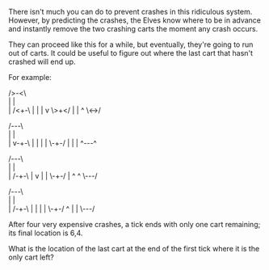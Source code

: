 There isn't much you can do to prevent crashes in this ridiculous system. However, by predicting the crashes, the Elves know where to be in advance and instantly remove the two crashing carts the moment any crash occurs.

They can proceed like this for a while, but eventually, they're going to run out of carts. It could be useful to figure out where the last cart that hasn't crashed will end up.

For example:

/>-<\\  
|   |  
| /<+-\\
| | | v
\\>+</ |
  |   ^
  \\<->/

/---\\  
|   |  
| v-+-\\
| | | |
\\-+-/ |
  |   |
  ^---^

/---\\  
|   |  
| /-+-\\
| v | |
\\-+-/ |
  ^   ^
  \\---/

/---\\  
|   |  
| /-+-\\
| | | |
\\-+-/ ^
  |   |
  \\---/

After four very expensive crashes, a tick ends with only one cart remaining; its final location is 6,4.

What is the location of the last cart at the end of the first tick where it is the only cart left?